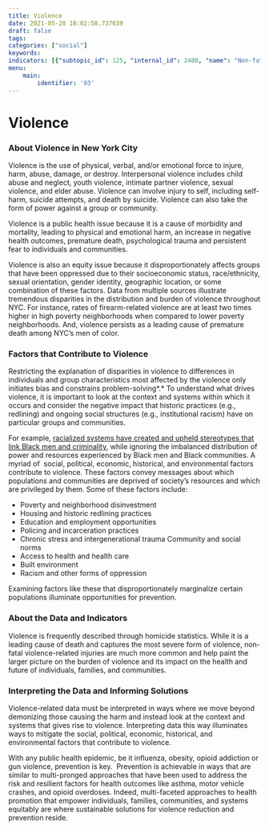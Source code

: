 ```yaml
---
title: Violence
date: 2021-05-28 18:02:58.737039
draft: false
tags: 
categories: ["social"]
keywords: 
indicators: [{"subtopic_id": 125, "internal_id": 2400, "name": "Non-fatal Assault Emergency Department Visits", "URL": "https://a816-dohbesp.nyc.gov/IndicatorPublic/VisualizationData.aspx?id=2400,719b87,125,Summarize"}, {"subtopic_id": 125, "internal_id": 2375, "name": "Non-fatal Assault Hospitalizations", "URL": "https://a816-dohbesp.nyc.gov/IndicatorPublic/VisualizationData.aspx?id=2375,719b87,125,Summarize"}]
menu:
    main:
        identifier: '03'
---
```

# Violence
### About Violence in New York City


Violence is the use of physical, verbal, and/or emotional force to injure, harm, abuse, damage, or destroy. Interpersonal violence includes child abuse and neglect, youth violence, intimate partner violence, sexual violence, and elder abuse. Violence can involve injury to self, including self-harm, suicide attempts, and death by suicide. Violence can also take the form of power against a group or community.


Violence is a public health issue because it is a cause of morbidity and mortality, leading to physical and emotional harm, an increase in negative health outcomes, premature death, psychological trauma and persistent fear to individuals and communities.


Violence is also an equity issue because it disproportionately affects groups that have been oppressed due to their socioeconomic status, race/ethnicity, sexual orientation, gender identity, geographic location, or some combination of these factors. Data from multiple sources illustrate tremendous disparities in the distribution and burden of violence throughout NYC. For instance, rates of firearm-related violence are at least two times higher in high poverty neighborhoods when compared to lower poverty neighborhoods. And, violence persists as a leading cause of premature death among NYC’s men of color. 


### Factors that Contribute to Violence


Restricting the explanation of disparities in violence to differences in individuals and group characteristics most affected by the violence only initiates bias and constrains problem-solving*.* To understand what drives violence, it is important to look at the context and systems within which it occurs and consider the negative impact that historic practices (e.g., redlining) and ongoing social structures (e.g., institutional racism) have on particular groups and communities.


For example, [racialized systems have created and upheld stereotypes that link Black men and criminality](https://www.ncbi.nlm.nih.gov/pmc/articles/PMC5004736/), while ignoring the imbalanced distribution of power and resources experienced by Black men and Black communities. A myriad of  social, political, economic, historical, and environmental factors contribute to violence. These factors convey messages about which populations and communities are deprived of society’s resources and which are privileged by them. Some of these factors include:


* Poverty and neighborhood disinvestment
* Housing and historic redlining practices
* Education and employment opportunities
* Policing and incarceration practices
* Chronic stress and intergenerational trauma Community and social norms
* Access to health and health care
* Built environment
* Racism and other forms of oppression


Examining factors like these that disproportionately marginalize certain populations illuminate opportunities for prevention.


### About the Data and Indicators


Violence is frequently described through homicide statistics. While it is a leading cause of death and captures the most severe form of violence, non-fatal violence-related injuries are much more common and help paint the larger picture on the burden of violence and its impact on the health and future of individuals, families, and communities.


### Interpreting the Data and Informing Solutions


Violence-related data must be interpreted in ways where we move beyond demonizing those causing the harm and instead look at the context and systems that gives rise to violence. Interpreting data this way illuminates ways to mitigate the social, political, economic, historical, and environmental factors that contribute to violence.


With any public health epidemic, be it influenza, obesity, opioid addiction or gun violence, prevention is key.  Prevention is achievable in ways that are similar to multi-pronged approaches that have been used to address the risk and resilient factors for health outcomes like asthma, motor vehicle crashes, and opioid overdoses. Indeed, multi-faceted approaches to health promotion that empower individuals, families, communities, and systems equitably are where sustainable solutions for violence reduction and prevention reside.


